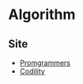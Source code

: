 # Algorithm
## Site

* [Promgrammers](https://school.programmers.co.kr/learn/challenges?tab=algorithm_practice_kit)
* [Codility](https://app.codility.com/programmers/lessons/1-iterations/)
